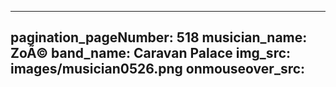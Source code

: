 ------
pagination_pageNumber: 518
musician_name: ZoÃ©
band_name: Caravan Palace
img_src: images/musician0526.png
onmouseover_src: 
------